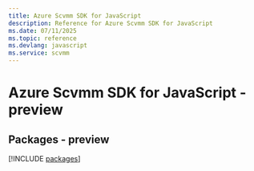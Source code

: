 ```yaml
---
title: Azure Scvmm SDK for JavaScript
description: Reference for Azure Scvmm SDK for JavaScript
ms.date: 07/11/2025
ms.topic: reference
ms.devlang: javascript
ms.service: scvmm
---
```

# Azure Scvmm SDK for JavaScript - preview
## Packages - preview
[!INCLUDE [packages](scvmm-index.md)]